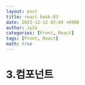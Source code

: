 ```yaml
---
layout: post
title: react book-03
date: 2023-12-12 02:04 +0900
author: JyZo
categories: [Front, React]
tags: [Front, React]
math: true
---
```


# 3.컴포넌트
